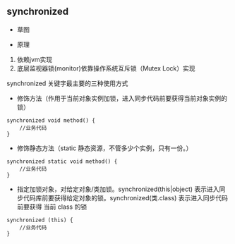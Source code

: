 ## synchronized
* 草图
 

* 原理

1. 依赖jvm实现
2. 底层监视器锁(monitor)依靠操作系统互斥锁（Mutex Lock）实现

synchronized 关键字最主要的三种使用方式

- 修饰方法（作用于当前对象实例加锁，进入同步代码前要获得当前对象实例的锁）
```
synchronized void method() {
    //业务代码
}
```
- 修饰静态方法（static 静态资源，不管多少个实例，只有一份。）

```
synchronized static void method() {
    //业务代码
}
```
- 指定加锁对象，对给定对象/类加锁。synchronized(this|object) 表示进入同步代码库前要获得给定对象的锁。synchronized(类.class) 表示进入同步代码前要获得 当前 class 的锁

```
synchronized (this) {
    //业务代码
}
```





